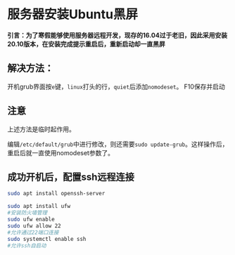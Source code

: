 # 服务器安装Ubuntu黑屏

**引言：为了寒假能够使用服务器远程开发，现存的16.04过于老旧，因此采用安装20.10版本，在安装完成提示重启后，重新启动却一直黑屏**

## 解决方法：

开机grub界面按`e`键，`linux`打头的行，`quiet`后添加`nomodeset`。
 F10保存并启动

## 注意

上述方法是临时起作用。

编辑`/etc/default/grub`中进行修改，则还需要`sudo update-grub`。这样操作后，重启后就一直使用nomodeset参数了。

## 成功开机后，配置ssh远程连接

```bash
sudo apt install openssh-server

sudo apt install ufw
#安装防火墙管理
sudo ufw enable
sudo ufw allow 22
#允许通过22端口连接
sudo systemctl enable ssh
#允许ssh自启动
```

